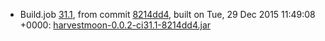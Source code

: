 * Build.job [31.1](https://travis-ci.org/HarvestMoon/HarvestMoon/jobs/99242738), from commit [8214dd4](https://github.com/HarvestMoon/HarvestMoon/commit/31), built on Tue, 29 Dec 2015 11:49:08 +0000: [harvestmoon-0.0.2-ci31.1-8214dd4.jar](https://github.com/HarvestMoon/CIBuilds/releases/download/ci31.1/harvestmoon-0.0.2-ci31.1-8214dd4.jar)
